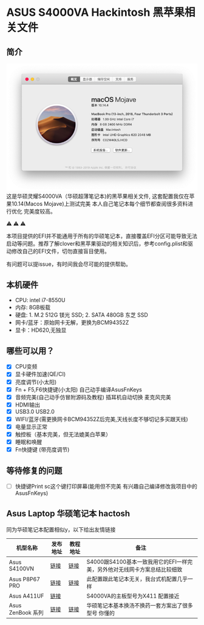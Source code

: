 # ASUS S4000VA Hackintosh 黑苹果相关文件
## 简介 
![截图](screenshot/about.png)
这是华硕灵耀S4000VA（华硕超薄笔记本)的黑苹果相关文件, 这套配置我仅在苹果10.14(Macos Mojave)上测试完美 本人自己笔记本每个细节都查阅很多资料进行优化 完美度较高。

:warning: :warning: :warning: 

本项目提供的EFI并不能通用于所有的华硕笔记本，直接覆盖EFI分区可能导致无法启动等问题。推荐了解clover和黑苹果驱动的相关知识后，参考config.plist和驱动修改自己的EFI文件，切勿直接盲目使用。

有问题可以提issue，有时间我会尽可能的提供帮助。 
## 本机硬件
- CPU: intel i7-8550U
- 内存: 8GB板载
- 硬盘: 1. M.2 512G 镁光 SSD; 2. SATA 480GB 东芝 SSD
- 网卡/蓝牙：原始网卡无解，更换为BCM94352Z
- 显卡：HD620,无独显
## 哪些可以用？
- [x] CPU变频
- [x] 显卡硬件加速(QE/CI)
- [x] 亮度调节(小太阳)
- [x] Fn + F5,F6快捷键(小太阳) 自己动手编译AsusFnKeys
- [x] 音频完美(自己动手仿冒附源码及教程) 插耳机自动切换 麦克风完美
- [x] HDMI输出
- [x] USB3.0 USB2.0
- [x] WIFI/蓝牙(需更换网卡BCM94352Z后完美,天线长度不够切记多买跟天线)
- [x] 电量显示正常
- [x] 触控板（基本完美，但无法媲美白苹果）
- [x] 睡眠和唤醒
- [x] Fn快捷键 (带亮度调节)
## 等待修复的问题
- [ ] 快捷键Print sc这个键打印屏幕(能用但不完美 有兴趣自己编译修改我项目中的AsusFnKeys)

## Asus Laptop 华硕笔记本 hactosh
同为华硕笔记本配置相似y，以下给出友情链接

| 机型名称                          | 发布地址                                                     | 教程地址                                                     | 备注                                                       |
| --------------------------------- | ------------------------------------------------------------ | ------------------------------------------------------------ | ---------------------------------------------------------- |
| Asus S4100VN                       | [链接](https://github.com/loong1992/Asus_S4100VN8250U_Hackintosh) | [链接](https://github.com/loong1992/Asus_S4100VN8250U_Hackintosh/blob/master/README.md) |   S4000跟S4100基本一致我用它的EFI一样完美，另外他对无线网卡方案总结比较细致                   |
| Asus P8P67 PRO                   | [链接](https://github.com/rafaelmaeuer/Asus-P8P67Pro-Hackintosh)  | [链接](https://github.com/rafaelmaeuer/Asus-P8P67Pro-Hackintosh/blob/master/readme.md) |   此配置跟此笔记本无关，我台式机配置几乎一样 |
| Asus A411UF                         | [链接](https://github.com/faizauthar12/Asus_A411UF_Hackintosh) |                                                              |   S4000VA的主板型号为X411 配置接近                   |
| Asus ZenBook 系列               | [链接](https://github.com/hieplpvip/Asus-ZENBOOK-HACKINTOSH) | [链接](https://www.tonymacx86.com/threads/guide-Asus-zenbook-using-clover-uefi-hotpatch.257448/) | 华硕笔记本基本换汤不换药一套方案出了很多型号 你懂的  |



####

